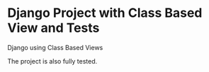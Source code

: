 # Django Project with Class Based View and Tests
Django using Class Based Views

The project is also fully tested.
